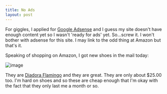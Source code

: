 ```yaml
---
title: No Ads
layout: post
---
```


For giggles, I applied for [Google Adsense](http://google.com/adsense) and I guess my site doesn't have enough content yet so I wasn't 'ready for ads' yet. So...screw it. I won't bother with adsense for this site. I may link to the odd thing at Amazon but that's it.

Speaking of shopping on Amazon, I got new shoes in the mail today:

![image](/assets/flamingo.png)

They are [Diadora Flamingo](https://amzn.to/3t29qNk) and they are great. They are only about $25.00 too. I'm hard on shoes and so these are cheap enough that I'm okay with the fact that they only last me a month or so.
